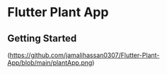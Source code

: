 # Flutter Plant App


## Getting Started

(https://github.com/jamalihassan0307/Flutter-Plant-App/blob/main/plantApp.png)
